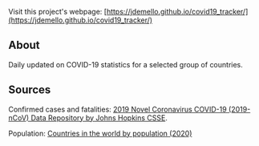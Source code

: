 Visit this project's webpage: [https://jdemello.github.io/covid19_tracker/](https://jdemello.github.io/covid19_tracker/)

## About

Daily updated on COVID-19 statistics for a selected group of countries.

## Sources

Confirmed cases and fatalities: [2019 Novel Coronavirus COVID-19 (2019-nCoV) Data Repository by Johns Hopkins CSSE](https://github.com/CSSEGISandData/COVID-19).

Population: [Countries in the world by population (2020)](https://www.worldometers.info/world-population/population-by-country/)